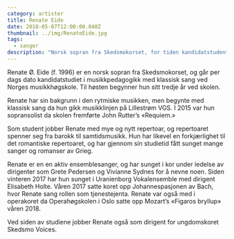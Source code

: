 ```yaml
---
category: artister
title: Renate Eide
date: 2018-05-07T12:00:00.048Z
thumbnail: ../img/RenateEide.jpg
tags:
  - sanger
description: "Norsk sopran fra Skedsmokorset, for tiden kandidatstudent i musikkpedagogikk med klassisk sang ved Norges musikkhøgskole. Jobber i tilleg som dirigent for ungdomskoret Skedsmo Voices."
---
```

Renate Ø. Eide (f. 1996) er en norsk sopran fra Skedsmokorset, og går per dags dato kandidatstudiet i musikkpedagogikk med klassisk sang ved Norges musikkhøgskole. Til høsten begynner hun sitt tredje år ved skolen.

Renate har sin bakgrunn i den rytmiske musikken, men begynte med klassisk sang da hun gikk musikklinjen på Lillestrøm VGS. I 2015 var hun sopransolist da skolen fremførte John Rutter’s «Requiem.»

Som student jobber Renate med mye og nytt repertoar, og repertoaret spenner seg fra barokk til samtidsmusikk. Hun har likevel en forkjærlighet til det romantiske repertoaret, og har gjennom sin studietid fått sunget mange sanger og romanser av Grieg.

Renate er en en aktiv ensemblesanger, og har sunget i kor under ledelse av dirigenter som Grete Pedersen og Vivianne Sydnes for å nevne noen. Siden vinteren 2017 har hun sunget i Uranienborg Vokalensemble med dirigent Elisabeth Holte. Våren 2017 satte koret opp Johannespasjonen av Bach, hvor Renate sang rollen som tjenestejenta. Renate var også med i operakoret da Operahøgskolen i Oslo satte opp Mozart’s «Figaros bryllup» våren 2018.

Ved siden av studiene jobber Renate også som dirigent for ungdomskoret Skedsmo Voices.
